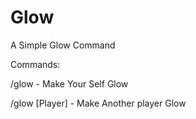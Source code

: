 # Glow
A Simple Glow Command

Commands:

/glow -  Make Your Self Glow

/glow [Player]  -  Make Another player Glow
